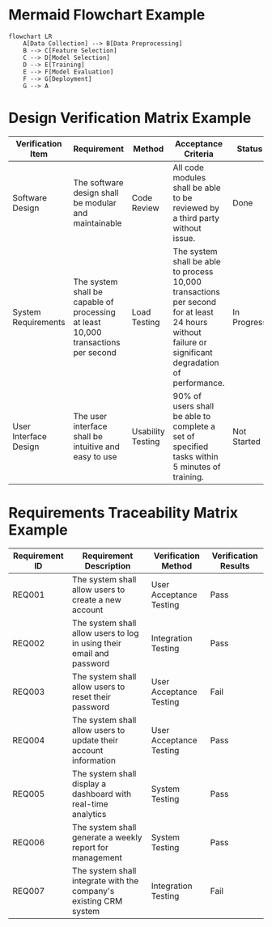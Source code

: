 # Mermaid Flowchart Example

```mermaid
flowchart LR
    A[Data Collection] --> B[Data Preprocessing]
    B --> C[Feature Selection]
    C --> D[Model Selection]
    D --> E[Training]
    E --> F[Model Evaluation]
    F --> G[Deployment]
    G --> A
```

# Design Verification Matrix Example

| Verification Item | Requirement | Method | Acceptance Criteria | Status |
|-------------------|-------------|--------|---------------------|--------|
| Software Design   | The software design shall be modular and maintainable | Code Review | All code modules shall be able to be reviewed by a third party without issue. | Done |
| System Requirements | The system shall be capable of processing at least 10,000 transactions per second | Load Testing | The system shall be able to process 10,000 transactions per second for at least 24 hours without failure or significant degradation of performance. | In Progress |
| User Interface Design | The user interface shall be intuitive and easy to use | Usability Testing | 90% of users shall be able to complete a set of specified tasks within 5 minutes of training. | Not Started |

# Requirements Traceability Matrix Example

| Requirement ID | Requirement Description | Verification Method | Verification Results |
|----------------|-------------------------|---------------------|----------------------|
| REQ001 | The system shall allow users to create a new account | User Acceptance Testing | Pass |
| REQ002 | The system shall allow users to log in using their email and password | Integration Testing | Pass |
| REQ003 | The system shall allow users to reset their password | User Acceptance Testing | Fail |
| REQ004 | The system shall allow users to update their account information | User Acceptance Testing | Pass |
| REQ005 | The system shall display a dashboard with real-time analytics | System Testing | Pass |
| REQ006 | The system shall generate a weekly report for management | System Testing | Pass |
| REQ007 | The system shall integrate with the company's existing CRM system | Integration Testing | Fail |
